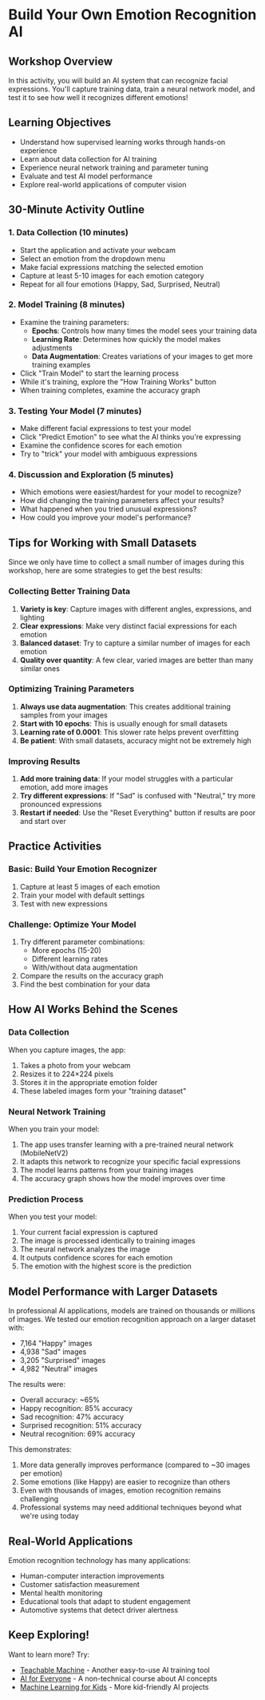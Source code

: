 # Build Your Own Emotion Recognition AI

## Workshop Overview
In this activity, you will build an AI system that can recognize facial expressions. You'll capture training data, train a neural network model, and test it to see how well it recognizes different emotions!

## Learning Objectives
- Understand how supervised learning works through hands-on experience
- Learn about data collection for AI training
- Experience neural network training and parameter tuning
- Evaluate and test AI model performance
- Explore real-world applications of computer vision

## 30-Minute Activity Outline

### 1. Data Collection (10 minutes)
- Start the application and activate your webcam
- Select an emotion from the dropdown menu
- Make facial expressions matching the selected emotion
- Capture at least 5-10 images for each emotion category
- Repeat for all four emotions (Happy, Sad, Surprised, Neutral)

### 2. Model Training (8 minutes)
- Examine the training parameters:
  - **Epochs**: Controls how many times the model sees your training data
  - **Learning Rate**: Determines how quickly the model makes adjustments
  - **Data Augmentation**: Creates variations of your images to get more training examples
- Click "Train Model" to start the learning process
- While it's training, explore the "How Training Works" button
- When training completes, examine the accuracy graph

### 3. Testing Your Model (7 minutes)
- Make different facial expressions to test your model
- Click "Predict Emotion" to see what the AI thinks you're expressing
- Examine the confidence scores for each emotion
- Try to "trick" your model with ambiguous expressions

### 4. Discussion and Exploration (5 minutes)
- Which emotions were easiest/hardest for your model to recognize?
- How did changing the training parameters affect your results?
- What happened when you tried unusual expressions?
- How could you improve your model's performance?

## Tips for Working with Small Datasets

Since we only have time to collect a small number of images during this workshop, here are some strategies to get the best results:

### Collecting Better Training Data
1. **Variety is key**: Capture images with different angles, expressions, and lighting
2. **Clear expressions**: Make very distinct facial expressions for each emotion
3. **Balanced dataset**: Try to capture a similar number of images for each emotion
4. **Quality over quantity**: A few clear, varied images are better than many similar ones

### Optimizing Training Parameters
1. **Always use data augmentation**: This creates additional training samples from your images
2. **Start with 10 epochs**: This is usually enough for small datasets
3. **Learning rate of 0.0001**: This slower rate helps prevent overfitting
4. **Be patient**: With small datasets, accuracy might not be extremely high

### Improving Results
1. **Add more training data**: If your model struggles with a particular emotion, add more images
2. **Try different expressions**: If "Sad" is confused with "Neutral," try more pronounced expressions
3. **Restart if needed**: Use the "Reset Everything" button if results are poor and start over

## Practice Activities

### Basic: Build Your Emotion Recognizer
1. Capture at least 5 images of each emotion
2. Train your model with default settings
3. Test with new expressions

### Challenge: Optimize Your Model
1. Try different parameter combinations:
   - More epochs (15-20)
   - Different learning rates
   - With/without data augmentation
2. Compare the results on the accuracy graph
3. Find the best combination for your data

## How AI Works Behind the Scenes

### Data Collection
When you capture images, the app:
1. Takes a photo from your webcam
2. Resizes it to 224×224 pixels
3. Stores it in the appropriate emotion folder
4. These labeled images form your "training dataset"

### Neural Network Training
When you train your model:
1. The app uses transfer learning with a pre-trained neural network (MobileNetV2)
2. It adapts this network to recognize your specific facial expressions
3. The model learns patterns from your training images
4. The accuracy graph shows how the model improves over time

### Prediction Process
When you test your model:
1. Your current facial expression is captured
2. The image is processed identically to training images
3. The neural network analyzes the image
4. It outputs confidence scores for each emotion
5. The emotion with the highest score is the prediction

## Model Performance with Larger Datasets

In professional AI applications, models are trained on thousands or millions of images. We tested our emotion recognition approach on a larger dataset with:
- 7,164 "Happy" images
- 4,938 "Sad" images 
- 3,205 "Surprised" images
- 4,982 "Neutral" images

The results were:
- Overall accuracy: ~65%
- Happy recognition: 85% accuracy
- Sad recognition: 47% accuracy
- Surprised recognition: 51% accuracy
- Neutral recognition: 69% accuracy

This demonstrates:
1. More data generally improves performance (compared to ~30 images per emotion)
2. Some emotions (like Happy) are easier to recognize than others
3. Even with thousands of images, emotion recognition remains challenging
4. Professional systems may need additional techniques beyond what we're using today

## Real-World Applications

Emotion recognition technology has many applications:
- Human-computer interaction improvements
- Customer satisfaction measurement
- Mental health monitoring
- Educational tools that adapt to student engagement
- Automotive systems that detect driver alertness

## Keep Exploring!

Want to learn more? Try:
- [Teachable Machine](https://teachablemachine.withgoogle.com/) - Another easy-to-use AI training tool
- [AI for Everyone](https://www.coursera.org/learn/ai-for-everyone) - A non-technical course about AI concepts
- [Machine Learning for Kids](https://machinelearningforkids.co.uk/) - More kid-friendly AI projects 